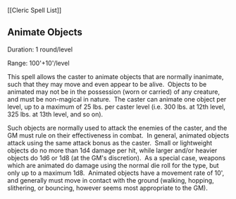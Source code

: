 [[Cleric Spell List]]

## Animate Objects                      

Duration: 1 round/level

Range: 100'+10'/level

This spell allows the caster to animate objects that are normally inanimate, such that they may move and even appear to be alive.  Objects to be animated may not be in the possession (worn or carried) of any creature, and must be non-magical in nature.  The caster can animate one object per level, up to a maximum of 25 lbs. per caster level (i.e. 300 lbs. at 12th level, 325 lbs. at 13th level, and so on).

Such objects are normally used to attack the enemies of the caster, and the GM must rule on their effectiveness in combat.  In general, animated objects attack using the same attack bonus as the caster.  Small or lightweight objects do no more than 1d4 damage per hit, while larger and/or heavier objects do 1d6 or 1d8 (at the GM's discretion).  As a special case, weapons which are animated do damage using the normal die roll for the type, but only up to a maximum 1d8.  Animated objects have a movement rate of 10', and generally must move in contact with the ground (walking, hopping, slithering, or bouncing, however seems most appropriate to the GM).